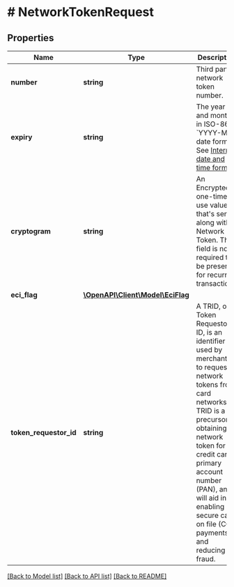 # # NetworkTokenRequest

## Properties

Name | Type | Description | Notes
------------ | ------------- | ------------- | -------------
**number** | **string** | Third party network token number. |
**expiry** | **string** | The year and month, in ISO-8601 &#x60;YYYY-MM&#x60; date format. See [Internet date and time format](https://tools.ietf.org/html/rfc3339#section-5.6). |
**cryptogram** | **string** | An Encrypted one-time use value that&#39;s sent along with Network Token. This field is not required to be present for recurring transactions. | [optional]
**eci_flag** | [**\OpenAPI\Client\Model\EciFlag**](EciFlag.md) |  | [optional]
**token_requestor_id** | **string** | A TRID, or a Token Requestor ID, is an identifier used by merchants to request network tokens from card networks. A TRID is a precursor to obtaining a network token for a credit card primary account number (PAN), and will aid in enabling secure card on file (COF) payments and reducing fraud. | [optional]

[[Back to Model list]](../../README.md#models) [[Back to API list]](../../README.md#endpoints) [[Back to README]](../../README.md)
